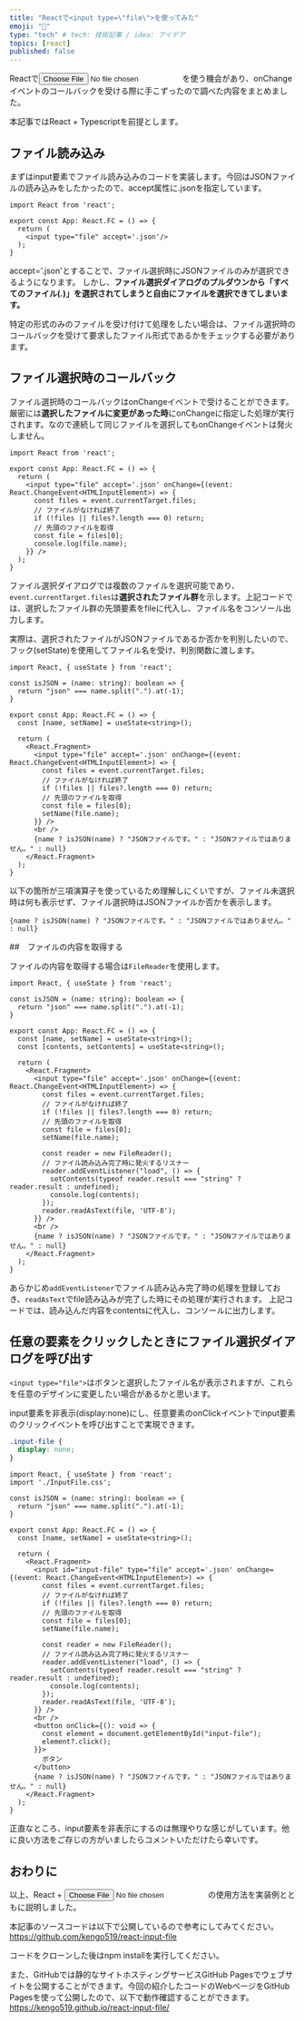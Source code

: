 ```yaml
---
title: "Reactで<input type=\"file\">を使ってみた"
emoji: "🐷"
type: "tech" # tech: 技術記事 / idea: アイデア
topics: [react]
published: false
---
```


Reactで<input type="file">を使う機会があり、onChangeイベントのコールバックを受ける際に手こずったので調べた内容をまとめました。

本記事ではReact + Typescriptを前提とします。

## ファイル読み込み
まずはinput要素でファイル読み込みのコードを実装します。今回はJSONファイルの読み込みをしたかったので、accept属性に.jsonを指定しています。

```tsx
import React from 'react';

export const App: React.FC = () => {
  return (
    <input type="file" accept='.json'/>
  );
}
```
accept='.json'とすることで、ファイル選択時にJSONファイルのみが選択できるようになります。
しかし、**ファイル選択ダイアログのプルダウンから「すべてのファイル(*.*)」を選択されてしまうと自由にファイルを選択できてしまいます。**

特定の形式のみのファイルを受け付けて処理をしたい場合は、ファイル選択時のコールバックを受けて要求したファイル形式であるかをチェックする必要があります。

## ファイル選択時のコールバック
ファイル選択時のコールバックはonChangeイベントで受けることができます。
厳密には**選択したファイルに変更があった時**にonChangeに指定した処理が実行されます。なので連続して同じファイルを選択してもonChangeイベントは発火しません。

```tsx
import React from 'react';

export const App: React.FC = () => {
  return (
    <input type="file" accept='.json' onChange={(event: React.ChangeEvent<HTMLInputElement>) => {
      const files = event.currentTarget.files;
      // ファイルがなければ終了
      if (!files || files?.length === 0) return;
      // 先頭のファイルを取得
      const file = files[0];
      console.log(file.name);
    }} />
  );
}
```
ファイル選択ダイアログでは複数のファイルを選択可能であり、`event.currentTarget.files`は**選択されたファイル群**を示します。上記コードでは、選択したファイル群の先頭要素をfileに代入し、ファイル名をコンソール出力します。

実際は、選択されたファイルがJSONファイルであるか否かを判別したいので、フック(setState)を使用してファイル名を受け、判別関数に渡します。

```tsx
import React, { useState } from 'react';

const isJSON = (name: string): boolean => {
  return "json" === name.split(".").at(-1);
}

export const App: React.FC = () => {
  const [name, setName] = useState<string>();

  return (
    <React.Fragment>
      <input type="file" accept='.json' onChange={(event: React.ChangeEvent<HTMLInputElement>) => {
        const files = event.currentTarget.files;
        // ファイルがなければ終了
        if (!files || files?.length === 0) return;
        // 先頭のファイルを取得
        const file = files[0];
        setName(file.name);
      }} />
      <br />
      {name ? isJSON(name) ? "JSONファイルです。" : "JSONファイルではありません。" : null}
    </React.Fragment>
  );
}
```

以下の箇所が三項演算子を使っているため理解しにくいですが、ファイル未選択時は何も表示せず、ファイル選択時はJSONファイルか否かを表示します。
```tsx
{name ? isJSON(name) ? "JSONファイルです。" : "JSONファイルではありません。" : null}
```

##　ファイルの内容を取得する

ファイルの内容を取得する場合は`FileReader`を使用します。
```tsx
import React, { useState } from 'react';

const isJSON = (name: string): boolean => {
  return "json" === name.split(".").at(-1);
}

export const App: React.FC = () => {
  const [name, setName] = useState<string>();
  const [contents, setContents] = useState<string>();

  return (
    <React.Fragment>
      <input type="file" accept='.json' onChange={(event: React.ChangeEvent<HTMLInputElement>) => {
        const files = event.currentTarget.files;
        // ファイルがなければ終了
        if (!files || files?.length === 0) return;
        // 先頭のファイルを取得
        const file = files[0];
        setName(file.name);

        const reader = new FileReader();
        // ファイル読み込み完了時に発火するリスナー
        reader.addEventListener("load", () => {
          setContents(typeof reader.result === "string" ? reader.result : undefined);
          console.log(contents);
        });
        reader.readAsText(file, 'UTF-8');
      }} />
      <br />
      {name ? isJSON(name) ? "JSONファイルです。" : "JSONファイルではありません。" : null}
    </React.Fragment>
  );
}
```
あらかじめ`addEventListener`でファイル読み込み完了時の処理を登録しておき、`readAsText`でfile読み込みが完了した時にその処理が実行されます。
上記コードでは、読み込んだ内容をcontentsに代入し、コンソールに出力します。

## 任意の要素をクリックしたときにファイル選択ダイアログを呼び出す
`<input type="file">`はボタンと選択したファイル名が表示されますが、これらを任意のデザインに変更したい場合があるかと思います。

input要素を非表示(display:none)にし、任意要素のonClickイベントでinput要素のクリックイベントを呼び出すことで実現できます。

```css:InputFile.css
.input-file {
  display: none;
}
```
```tsx:InputFile.tsx
import React, { useState } from 'react';
import './InputFile.css';

const isJSON = (name: string): boolean => {
  return "json" === name.split(".").at(-1);
}

export const App: React.FC = () => {
  const [name, setName] = useState<string>();

  return (
    <React.Fragment>
      <input id="input-file" type="file" accept='.json' onChange={(event: React.ChangeEvent<HTMLInputElement>) => {
        const files = event.currentTarget.files;
        // ファイルがなければ終了
        if (!files || files?.length === 0) return;
        // 先頭のファイルを取得
        const file = files[0];
        setName(file.name);

        const reader = new FileReader();
        // ファイル読み込み完了時に発火するリスナー
        reader.addEventListener("load", () => {
          setContents(typeof reader.result === "string" ? reader.result : undefined);
          console.log(contents);
        });
        reader.readAsText(file, 'UTF-8');
      }} />
      <br />
      <button onClick={(): void => {
        const element = document.getElementById("input-file");
        element?.click();
      }}>
        ボタン
      </button>
      {name ? isJSON(name) ? "JSONファイルです。" : "JSONファイルではありません。" : null}
    </React.Fragment>
  );
}
```
正直なところ、input要素を非表示にするのは無理やりな感じがしています。他に良い方法をご存じの方がいましたらコメントいただけたら幸いです。

## おわりに
以上、React + <input type="file">の使用方法を実装例とともに説明しました。

本記事のソースコードは以下で公開しているので参考にしてみてください。https://github.com/kengo519/react-input-file

コードをクローンした後はnpm installを実行してください。

また、GitHubでは静的なサイトホスティングサービスGitHub Pagesでウェブサイトを公開することができます。今回の紹介したコードのWebページをGitHub Pagesを使って公開したので、以下で動作確認することができます。
https://kengo519.github.io/react-input-file/
